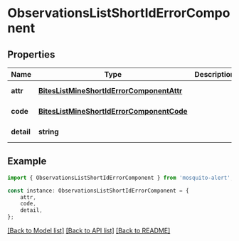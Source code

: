 # ObservationsListShortIdErrorComponent


## Properties

Name | Type | Description | Notes
------------ | ------------- | ------------- | -------------
**attr** | [**BitesListMineShortIdErrorComponentAttr**](BitesListMineShortIdErrorComponentAttr.md) |  | [default to undefined]
**code** | [**BitesListMineShortIdErrorComponentCode**](BitesListMineShortIdErrorComponentCode.md) |  | [default to undefined]
**detail** | **string** |  | [default to undefined]

## Example

```typescript
import { ObservationsListShortIdErrorComponent } from 'mosquito-alert';

const instance: ObservationsListShortIdErrorComponent = {
    attr,
    code,
    detail,
};
```

[[Back to Model list]](../README.md#documentation-for-models) [[Back to API list]](../README.md#documentation-for-api-endpoints) [[Back to README]](../README.md)
